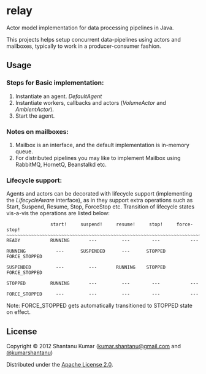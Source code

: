 # relay

Actor model implementation for data processing pipelines in Java.

This projects helps setup concurrent data-pipelines using actors and mailboxes,
typically to work in a producer-consumer fashion.


## Usage

### Steps for Basic implementation:

1. Instantiate an agent. _DefaultAgent_
2. Instantiate workers, callbacks and actors (_VolumeActor_ and _AmbientActor_).
3. Start the agent.

### Notes on mailboxes:

 1. Mailbox is an interface, and the default implementation is in-memory queue.
 2. For distributed pipelines you may like to implement Mailbox using RabbitMQ,
    HornetQ, Beanstalkd etc.

### Lifecycle support:

Agents and actors can be decorated with lifecycle support (implementing the
_LifecycleAware_ interface), as in they support extra operations such as Start,
Suspend, Resume, Stop, ForceStop etc. Transition of lifecycle states vis-a-vis
the operations are listed below:

                    start!     suspend!     resume!     stop!     force-stop!
    ~~~~~~~~~~~~~~~~~~~~~~~~~~~~~~~~~~~~~~~~~~~~~~~~~~~~~~~~~~~~~~~~~~~~~~~~~~~
    READY           RUNNING       ---         ---        ---           ---   
    
    RUNNING           ---      SUSPENDED      ---      STOPPED    FORCE_STOPPED
    
    SUSPENDED         ---         ---       RUNNING    STOPPED    FORCE_STOPPED
    
    STOPPED         RUNNING       ---         ---        ---           ---   
    
    FORCE_STOPPED     ---         ---         ---        ---           ---   


Note: FORCE_STOPPED gets automatically transitioned to STOPPED state on effect.


## License

Copyright © 2012 Shantanu Kumar
([kumar.shantanu@gmail.com](mailto:kumar.shantanu@gmail.com) and
[@kumarshantanu](http://twitter.com/#!/kumarshantanu))

Distributed under the [Apache License 2.0](http://www.apache.org/licenses/LICENSE-2.0.html).
